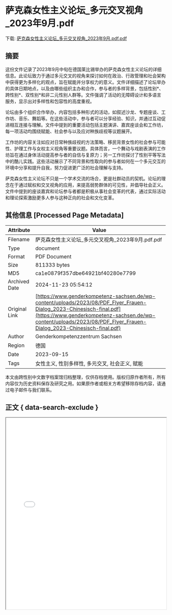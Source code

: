 # 萨克森女性主义论坛_多元交叉视角_2023年9月.pdf

<!-- tcd_download_link -->
下载: [萨克森女性主义论坛_多元交叉视角_2023年9月.pdf.pdf](萨克森女性主义论坛_多元交叉视角_2023年9月.pdf.pdf)
<!-- tcd_download_link_end -->

## 摘要

<!-- tcd_abstract -->
这份文件记录了2023年9月中旬在德国莱比锡举办的萨克森女性主义论坛的详细信息。此论坛致力于通过多元交叉的视角来探讨如何在政治、行政管理和社会架构中获得更为多样化的观点，旨在赋能并分享权力的意义。文件详细描述了论坛举办的具体日期地点，以及由哪些组织主办和合作，参与者的多样背景，包括性别*、跨性别*、双性别*和非二元性别人群等。文件强调了活动的无障碍设计和多语言服务，显示出对多样性和包容性的高度重视。

论坛由多个组织合作举办，内容包括多种形式的活动，如叙述沙龙、专题座谈、工作坊、音乐、舞蹈等。在这些活动中，参与者可以分享经验、知识，并通过互动促进相互连接与理解。文件中提到的重要活动包括主题演讲、嘉宾座谈会和工作坊，每一项活动均围绕赋能、社会参与以及应对种族歧视等议题展开。

工作坊的内容关注如应对日常种族歧视的方法策略、移民背景女性的社会参与可能性、护理工作与女权主义视角等重要议题。具体而言，一个舞动与戏剧表演的工作坊旨在通过身体活动提高参与者的自信与复原力；另一工作坊探讨了性别平等写法中的酷儿实践。这些活动展示了不同背景和性取向的参与者如何在一个多元交互的环境中分享和提升自我，努力促进更广泛的社会理解与支持。

萨克森女性主义论坛不只是一个学术交流的场合，更是社群动员的契机。论坛的理念在于通过赋权和交叉视角的应用，来提高弱势群体的可见性，并倡导社会正义。文件中提到的座谈嘉宾和论坛参与者都是积极从事社会变革的代表，通过实际活动和理论探索激励更多人参与这种正向的社会和文化变革。

<!-- tcd_abstract_end -->

## 其他信息 [Processed Page Metadata]

| Attribute       | Value                                  |
|-----------------|----------------------------------------|
| Filename        | 萨克森女性主义论坛_多元交叉视角_2023年9月.pdf.pdf                             |
| Type            | document                                 |
| Format          | PDF Document                               |
| Size            | 811333 bytes                           |
| MD5             | ca1e0879f357dbe64921bf40280e7799                                  |
| Archived Date   | 2024-11-23 05:54:12                             |
| Original Link   | [https://www.genderkompetenz-sachsen.de/wp-content/uploads/2023/08/PDF_Flyer_Frauen-Dialog_2023-Chinesisch-final.pdf](https://www.genderkompetenz-sachsen.de/wp-content/uploads/2023/08/PDF_Flyer_Frauen-Dialog_2023-Chinesisch-final.pdf)                         |
| Author          | Genderkompetenzzentrum Sachsen                               |
| Region          | 德国                               |
| Date            | 2023-09-15                                 |
| Tags            | 女性主义, 性别多样性, 多元交叉, 社会正义, 赋能                                 |

本文由跨性别中文数字档案馆归档整理，仅供存档使用。版权归原作者所有，所有内容仅为历史资料保存及研究之用。如果原作者或相关方希望移除存档内容，请通过电子邮件与我们联系。

## 正文 { data-search-exclude }

<!-- tcd_main_text -->
<iframe src="../萨克森女性主义论坛_多元交叉视角_2023年9月.pdf.pdf" width="100%" height="600px">
    <p>无法显示PDF，请下载查看。</p>
</iframe>
<!-- tcd_main_text_end -->

